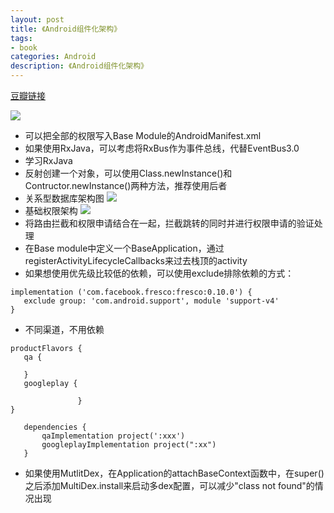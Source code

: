 ```yaml
---
layout: post
title: 《Android组件化架构》
tags:
- book
categories: Android
description: 《Android组件化架构》
---
```


[豆瓣链接](https://book.douban.com/subject/30190188/)

![](https://img1.doubanio.com/view/subject/l/public/s29735437.jpg)

 - 可以把全部的权限写入Base Module的AndroidManifest.xml
 - 如果使用RxJava，可以考虑将RxBus作为事件总线，代替EventBus3.0
 - 学习RxJava
 - 反射创建一个对象，可以使用Class.newInstance()和Contructor.newInstance()两种方法，推荐使用后者
 - 关系型数据库架构图 
![](https://github.com/lrchao/lrchao.github.io/blob/master/image/%E3%80%8AAndroid%E7%BB%84%E4%BB%B6%E5%8C%96%E6%9E%B6%E6%9E%84%E3%80%8B/4451554887606_.pic.jpg?raw=true)
 - 基础权限架构
![](https://github.com/lrchao/lrchao.github.io/blob/master/image/%E3%80%8AAndroid%E7%BB%84%E4%BB%B6%E5%8C%96%E6%9E%B6%E6%9E%84%E3%80%8B/5531554888229_.pic.jpg?raw=true)
 - 将路由拦截和权限申请结合在一起，拦截跳转的同时并进行权限申请的验证处理
 - 在Base module中定义一个BaseApplication，通过registerActivityLifecycleCallbacks来过去栈顶的activity
 - 如果想使用优先级比较低的依赖，可以使用exclude排除依赖的方式：
 
 ~~~
 implementation ('com.facebook.fresco:fresco:0.10.0') {
    exclude group: 'com.android.support', module 'support-v4'
 }
 ~~~
 
 - 不同渠道，不用依赖

 ~~~
 productFlavors {
    qa {

    }
    googleplay {

                }
}
    
	dependencies {
   	 	qaImplementation project(':xxx')
    	googleplayImplementation project(":xx")
	}
 ~~~
  
 - 如果使用MutlitDex，在Application的attachBaseContext函数中，在super()之后添加MultiDex.install来启动多dex配置，可以减少"class not found"的情况出现


 


 



 
